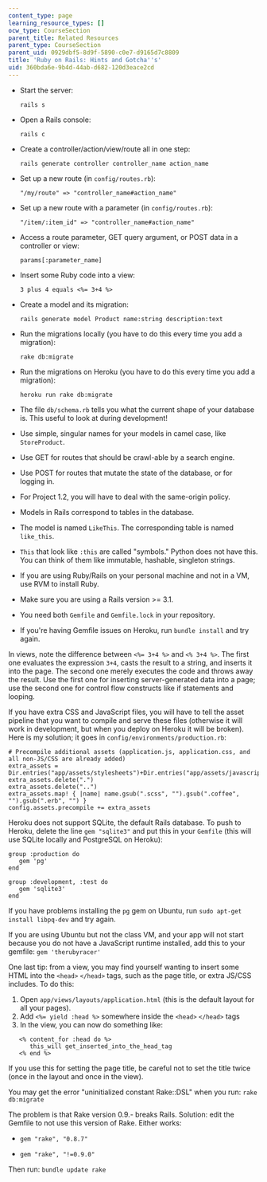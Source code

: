 ```yaml
---
content_type: page
learning_resource_types: []
ocw_type: CourseSection
parent_title: Related Resources
parent_type: CourseSection
parent_uid: 0929dbf5-8d9f-5890-c0e7-d9165d7c8809
title: 'Ruby on Rails: Hints and Gotcha''s'
uid: 360bda6e-9b4d-44ab-d682-120d3eace2cd
---
```


*   Start the server:
    
    `rails s`
    
*   Open a Rails console:
    
    `rails c`
    
*   Create a controller/action/view/route all in one step:
    
    `rails generate controller controller_name action_name`
    
*   Set up a new route (in `config/routes.rb`):
    
    `"/my/route" => "controller_name#action_name"`
    
*   Set up a new route with a parameter (in `config/routes.rb`):
    
    `"/item/:item_id" => "controller_name#action_name"`
    
*   Access a route parameter, GET query argument, or POST data in a controller or view:
    
    `params[:parameter_name]`
    
*   Insert some Ruby code into a view:
    
    `3 plus 4 equals <%= 3+4 %>`
    
*   Create a model and its migration:
    
    `rails generate model Product name:string description:text`
    
*   Run the migrations locally (you have to do this every time you add a migration):
    
    `rake db:migrate`
    
*   Run the migrations on Heroku (you have to do this every time you add a migration):
    
    `heroku run rake db:migrate`
    
*   The file `db/schema.rb` tells you what the current shape of your database is. This useful to look at during development!
    
*   Use simple, singular names for your models in camel case, like `StoreProduct`.
    
*   Use GET for routes that should be crawl-able by a search engine.
    
*   Use POST for routes that mutate the state of the database, or for logging in.
    
*   For Project 1.2, you will have to deal with the same-origin policy.
    
*   Models in Rails correspond to tables in the database.
    
*   The model is named `LikeThis`. The corresponding table is named `like_this`.
    
*   `This` that look like `:this` are called "symbols." Python does not have this. You can think of them like immutable, hashable, singleton strings.
    
*   If you are using Ruby/Rails on your personal machine and not in a VM, use RVM to install Ruby.
    
*   Make sure you are using a Rails version >= 3.1.
    
*   You need both `Gemfile` and `Gemfile.lock` in your repository.
    
*   If you're having Gemfile issues on Heroku, run `bundle install` and try again.
    

In views, note the difference between `<%= 3+4 %>` and `<% 3+4 %>`. The first one evaluates the expression `3+4`, casts the result to a string, and inserts it into the page. The second one merely executes the code and throws away the result. Use the first one for inserting server-generated data into a page; use the second one for control flow constructs like if statements and looping.

If you have extra CSS and JavaScript files, you will have to tell the asset pipeline that you want to compile and serve these files (otherwise it will work in development, but when you deploy on Heroku it will be broken). Here is my solution; it goes in `config/environments/production.rb`:

```
# Precompile additional assets (application.js, application.css, and all non-JS/CSS are already added)
extra_assets = Dir.entries("app/assets/stylesheets")+Dir.entries("app/assets/javascripts")
extra_assets.delete(".")
extra_assets.delete("..")
extra_assets.map! { |name| name.gsub(".scss", "").gsub(".coffee", "").gsub(".erb", "") }
config.assets.precompile += extra_assets
```

Heroku does not support SQLite, the default Rails database. To push to Heroku, delete the line `gem "sqlite3"` and put this in your `Gemfile` (this will use SQLite locally and PostgreSQL on Heroku):

```
group :production do
   gem 'pg'
end

group :development, :test do
   gem 'sqlite3'
end
```

If you have problems installing the `pg` gem on Ubuntu, run `sudo apt-get install libpq-dev` and try again.

If you are using Ubuntu but not the class VM, and your app will not start because you do not have a JavaScript runtime installed, add this to your gemfile: `gem 'therubyracer'`

One last tip: from a view, you may find yourself wanting to insert some HTML into the `<head>` `</head>` tags, such as the page title, or extra JS/CSS includes. To do this:

1.  Open `app/views/layouts/application.html` (this is the default layout for all your pages).
2.  Add `<%= yield :head %>` somewhere inside the `<head>` `</head>` tags
3.  In the view, you can now do something like:

```
   <% content_for :head do %>
      this_will get_inserted_into_the_head_tag
   <% end %>
```

If you use this for setting the page title, be careful not to set the title twice (once in the layout and once in the view).

You may get the error "uninitialized constant Rake::DSL" when you run: `rake db:migrate`

The problem is that Rake version 0.9.- breaks Rails. Solution: edit the Gemfile to not use this version of Rake. Either works:

*   `gem "rake", "0.8.7"`
    
*   `gem "rake", "!=0.9.0"`
    

Then run: `bundle update rake`